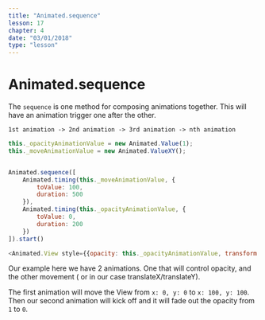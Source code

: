 ```yaml
---
title: "Animated.sequence"
lesson: 17
chapter: 4
date: "03/01/2018"
type: "lesson"
---
```


# Animated.sequence

The `sequence` is one method for composing animations together. This will have an animation trigger one after the other.

`1st animation -> 2nd animation -> 3rd animation -> nth animation`

```js
this._opacityAnimationValue = new Animated.Value(1);
this._moveAnimationValue = new Animated.ValueXY();


Animated.sequence([
	Animated.timing(this._moveAnimationValue, {
		toValue: 100,
		duration: 500
	}),
	Animated.timing(this._opacityAnimationValue, {
		toValue: 0,
		duration: 200
	})
]).start()

<Animated.View style={{opacity: this._opacityAnimationValue, transform: this._moveAnimationValue.getTranslateTransform()}} />
```
Our example here we have 2 animations. One that will control opacity, and the other movement ( or in our case translateX/translateY).

The first animation will move the View from `x: 0, y: 0` to `x: 100, y: 100`. 
Then our second animation will kick off and it will fade out the opacity from `1` to `0`.


